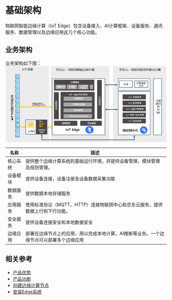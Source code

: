 # 基础架构

物联网智能边缘计算（IoT Edge）包含设备接入、AI计算框架、设备服务、通讯服务、数据管理以及边缘应用这几个核心功能。

## 业务架构

业务架构如下图：
![](../../../../image/IoT/IoT-Edge/EdgeArch.png)

| 名称     | 描述                                                         |
| -------- | ------------------------------------------------------------ |
| 核心系统 | 提供整个边缘计算系统的基础运行环境，并提供设备管理，模块管理及规则管理。 |
| 设备模块 | 提供设备连接，设备注册及设备数据采集功能                     |
| 数据服务 | 提供数据本地存储服务                                         |
| 应用服务 | 使用标准协议（MQTT，HTTP）连接物联网中心和京东云服务，提供数据上行和下行功能。 |
| 安全服务 | 提供设备连接安全和本地数据安全                               |
| 边缘应用 | 部署在边缘节点上的应用，用以完成本地计算，AI推断等业务。一个边缘节点可以部署多个边缘应用 |

## 相关参考

- [产品优势](../Introduction/Benefits.md)
- [产品功能](../Introduction/Features.md)
- [创建边缘计算节点](../Getting-Started/Create-Edgenode.md)
- [安装Edge系统](../Getting-Started/Install-Edge-System.md)
